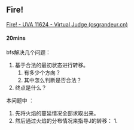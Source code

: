 ## Fire!

 [Fire! - UVA 11624 - Virtual Judge (csgrandeur.cn)](https://vjudge.csgrandeur.cn/problem/UVA-11624#author=0)

#### 20mins

bfs解决几个问题：

1. 基于合法的最初状态进行转移。
   1. 有多少个方向？
   2. 其中怎么判断是否合法？
2. 终点是什么？

本问题中 ：

1. 先将火焰的蔓延情况全部求取出来。
2. 然后通过火焰的分布情况来指导J的转移：
   1. 